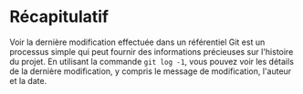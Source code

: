 # Récapitulatif

Voir la dernière modification effectuée dans un référentiel Git est un processus simple qui peut fournir des informations précieuses sur l'histoire du projet. En utilisant la commande `git log -1`, vous pouvez voir les détails de la dernière modification, y compris le message de modification, l'auteur et la date.
